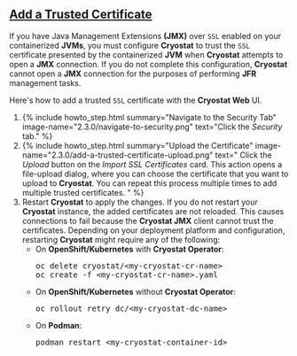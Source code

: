 ## [Add a Trusted Certificate](#add-a-trusted-certificate)
If you have Java Management Extensions **(JMX)** over `SSL` enabled on your containerized **JVMs**, you must configure **Cryostat** to trust the `SSL` certificate presented by the containerized **JVM** when **Cryostat** attempts to open a **JMX** connection. If you do not complete this configuration, **Cryostat** cannot open a **JMX** connection for the purposes of performing **JFR** management tasks.

Here's how to add a trusted `SSL` certificate with the **Cryostat Web** UI.

<ol>
    <li>
        {% include howto_step.html
          summary="Navigate to the Security Tab"
          image-name="2.3.0/navigate-to-security.png"
          text="Click the <i>Security</i> tab."
        %}
    </li>
    <li>
        {% include howto_step.html
          summary="Upload the Certificate"
          image-name="2.3.0/add-a-trusted-certificate-upload.png"
          text="
              Click the <i>Upload</i> button on the <i>Import SSL Certificates</i> card. This action opens a file-upload dialog, where you can choose the certificate that you want to upload to <b>Cryostat</b>. You can repeat this process multiple times to add multiple trusted certificates.
          "
        %}
    </li>
    <li>
        Restart <b>Cryostat</b> to apply the changes. If you do not restart your <b>Cryostat</b> instance, the added certificates are not reloaded. This causes connections to fail because the <b>Cryostat JMX</b> client cannot trust the certificates. Depending on your deployment platform and configuration, restarting <b>Cryostat</b> might require any of the following:
        <ul>
            <li>
                On <b>OpenShift/Kubernetes</b> with <b>Cryostat Operator</b>:
                <pre>oc delete cryostat/&lt;my-cryostat-cr-name&gt;<br>oc create -f &lt;my-cryostat-cr-name&gt;.yaml</pre>
            </li>
            <li>
                On <b>OpenShift/Kubernetes</b> without <b>Cryostat Operator</b>:
                <pre>oc rollout retry dc/&lt;my-cryostat-dc-name&gt;</pre>
            </li>
            <li>
                On <b>Podman</b>:
                <pre>podman restart &lt;my-cryostat-container-id&gt;</pre>
            </li>
        </ul>
    </li>
</ol>
